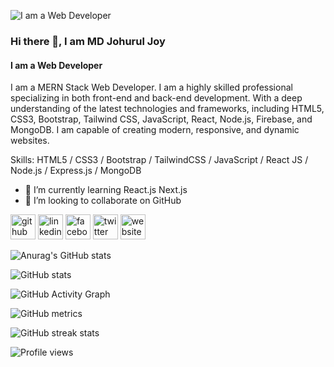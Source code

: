 ![I am a Web Developer](https://media.licdn.com/dms/image/D5616AQGvBZRSMo5voA/profile-displaybackgroundimage-shrink_350_1400/0/1685637402295?e=1691020800&v=beta&t=jAxl8A6GL2eH6cgvqOC-Aw0DM8r8Yt3XdrdWH3VBW0E)

### Hi there 👋, I am MD Johurul Joy
#### I am a Web Developer

I am a MERN Stack Web Developer. I am a highly skilled professional specializing in both front-end and back-end development. With a deep understanding of the latest technologies and frameworks, including HTML5, CSS3, Bootstrap, Tailwind CSS, JavaScript, React, Node.js, Firebase, and MongoDB. I am capable of creating modern, responsive, and dynamic websites.

Skills: HTML5 / CSS3 / Bootstrap / TailwindCSS / JavaScript / React JS / Node.js / Express.js / MongoDB

- 🌱 I’m currently learning React.js Next.js 
- 👯 I’m looking to collaborate on GitHub 


[<img src='https://cdn.jsdelivr.net/npm/simple-icons@3.0.1/icons/github.svg' alt='github' height='40'>](https://github.com/https://github.com/johuruljoy69)  [<img src='https://cdn.jsdelivr.net/npm/simple-icons@3.0.1/icons/linkedin.svg' alt='linkedin' height='40'>](https://www.linkedin.com/in/https://www.linkedin.com/in/johuruljoy69//)  [<img src='https://cdn.jsdelivr.net/npm/simple-icons@3.0.1/icons/facebook.svg' alt='facebook' height='40'>](https://www.facebook.com/https://www.facebook.com/johuruljoy69)  [<img src='https://cdn.jsdelivr.net/npm/simple-icons@3.0.1/icons/twitter.svg' alt='twitter' height='40'>](https://twitter.com/https://twitter.com/Johuruljoy69)  [<img src='https://cdn.jsdelivr.net/npm/simple-icons@3.0.1/icons/icloud.svg' alt='website' height='40'>](http://johuruljoy.xyz/)  

![Anurag's GitHub stats](https://github-readme-stats.vercel.app/api?username=anuraghazra&show_icons=true&theme=transparent)

![GitHub stats](https://github-readme-stats.vercel.app/api?username=https://github.com/johuruljoy69&show_icons=true)  

![GitHub Activity Graph](https://activity-graph.herokuapp.com/graph?username=https://github.com/johuruljoy69)  

![GitHub metrics](https://metrics.lecoq.io/https://github.com/johuruljoy69)  

![GitHub streak stats](https://streak-stats.demolab.com/?user=https://github.com/johuruljoy69)  

![Profile views](https://gpvc.arturio.dev/https://github.com/johuruljoy69)  
